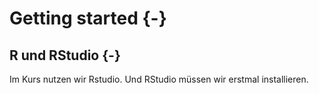 # Getting started {-}

## R und RStudio {-}
Im Kurs nutzen wir Rstudio. Und RStudio müssen wir erstmal installieren.
